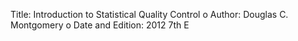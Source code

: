 Title: Introduction to Statistical Quality Control o Author: Douglas C. Montgomery o Date and Edition: 2012 7th E